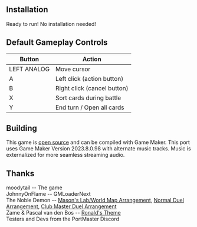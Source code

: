 ## Installation
Ready to run! No installation needed!

## Default Gameplay Controls
| Button | Action |
|--|--|
|LEFT ANALOG|Move cursor|
|A|Left click (action button)|
|B|Right click (cancel button)|
|X|Sort cards during battle|
|Y|End turn / Open all cards|

## Building
This game is [open source](https://gitlab.com/moodytail/pokecards) and can be compiled with Game Maker. This port uses Game Maker Version 2023.8.0.98 with alternate music tracks. Music is externalized for more seamless streaming audio.

## Thanks
moodytail -- The game  
JohnnyOnFlame -- GMLoaderNext  
The Noble Demon -- [Mason's Lab/World Map Arrangement](https://www.youtube.com/watch?v=hFPaaxFTP9w), [Normal Duel Arrangement](https://www.youtube.com/watch?v=2HwAGxS0F4U), [Club Master Duel Arrangement](https://www.youtube.com/watch?v=eXhFe3y95PQ)  
Zame & Pascal van den Bos -- [Ronald's Theme](https://www.youtube.com/watch?v=Y8KYfvhbIgo)  
Testers and Devs from the PortMaster Discord  